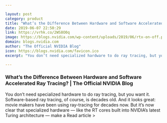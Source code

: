 ```yaml
---

layout: post
category: product
title: "What’s the Difference Between Hardware and Software Accelerated Ray Tracing?"
date: 2019-06-07 22:50:29
link: https://vrhk.co/2WS8O0q
image: https://blogs.nvidia.com/wp-content/uploads/2019/06/rtx-on-off.png
domain: blogs.nvidia.com
author: "The Official NVIDIA Blog"
icon: https://blogs.nvidia.com/favicon.ico
excerpt: "You don’t need specialized hardware to do ray tracing, but you want it. Software-based ray tracing, of course, is decades old. And it looks great: movie makers have been using ray-tracing for decades now. But it’s now clear that specialized hardware — like the RT cores built into NVIDIA’s latest Turing architecture — make a Read article &gt;"

---
```


### What’s the Difference Between Hardware and Software Accelerated Ray Tracing? | The Official NVIDIA Blog

You don’t need specialized hardware to do ray tracing, but you want it. Software-based ray tracing, of course, is decades old. And it looks great: movie makers have been using ray-tracing for decades now. But it’s now clear that specialized hardware — like the RT cores built into NVIDIA’s latest Turing architecture — make a Read article &gt;